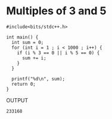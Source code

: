 # Multiples of 3 and 5

```
#include<bits/stdc++.h>

int main() {
  int sum = 0;
  for (int i = 1 ; i < 1000 ; i++) {
    if (i % 3 == 0 || i % 5 == 0) {
      sum += i;
    }
  }
  
  printf("%d\n", sum);
  return 0;
}
```

OUTPUT
```
233168
```

